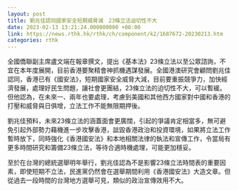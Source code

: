 ```yaml
---
layout: post
title: 劉兆佳認同國家安全短期威脅減　23條立法迫切性不大
date: 2023-02-13 13:21:24.000000000 +08:00
link: https://news.rthk.hk/rthk/ch/component/k2/1687672-20230213.htm
categories: rthk
---
```


全國僑聯副主席盧文端在報章撰文，提出《基本法》23條立法以至公眾諮詢，不宜在本年度展開，目前香港要聚精會神抓機遇謀發展。全國港澳研究會顧問劉兆佳認同，香港已有《國安法》，短期國家安全威脅大減，目前要重振競爭力，加快經濟發展，處理好民生問題，讓社會更團結，23條立法的迫切性不大，可以暫緩。但他認為，在未來一、兩年也要處理，考慮到美國和其他西方國家對中國和香港的打壓和威脅與日俱增，立法工作不能無限期押後。

劉兆佳預料，未來23條立法的涵蓋面會更廣闊，引起的爭議肯定相當多，無可避免引起外部勢力藉機進一步攻擊香港，詆毀香港政治和投資環境，如果將立法工作暫時放下，同時強化《香港國安法》和本地相關法律的執法和宣傳工作，令當局有更多時間研究和籌備23條立法，等待合適時機處理，可能更加穩妥。

至於在台灣的總統選舉明年舉行，劉兆佳認為不是影響23條立法時間表的重要因素，即使短期不立法，民進黨仍然會在選舉期間利用《香港國安法》大造文章。但從過去一段時間的台灣地方選舉可見，類似的政治宣傳效用不大。

